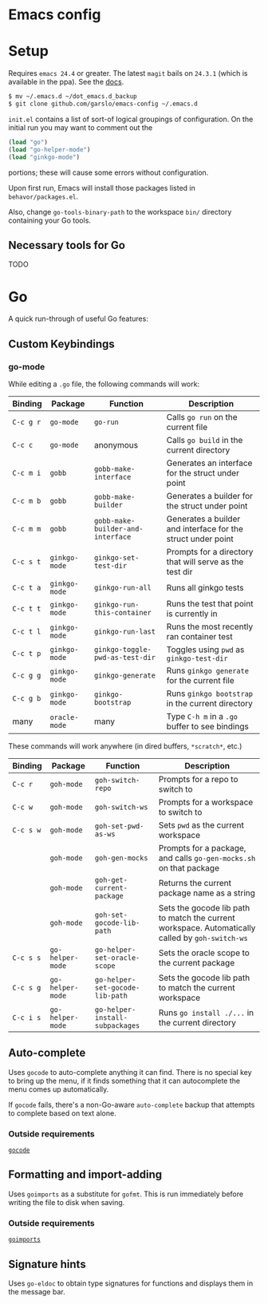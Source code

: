 # Emacs config

# Setup

Requires `emacs 24.4` or greater. The latest `magit` bails on `24.3.1`
(which is available in the ppa). See the
[docs](https://www.gnu.org/software/emacs/manual/html_node/efaq/Installing-Emacs.html).

```sh
$ mv ~/.emacs.d ~/dot_emacs.d_backup
$ git clone github.com/garslo/emacs-config ~/.emacs.d
```

`init.el` contains a list of sort-of logical groupings of
configuration. On the initial run you may want to comment out the

```lisp
(load "go")
(load "go-helper-mode")
(load "ginkgo-mode")
```

portions; these will cause some errors without configuration.

Upon first run, Emacs will install those packages listed in
`behavor/packages.el`.

Also, change `go-tools-binary-path` to the workspace `bin/` directory
containing your Go tools.

## Necessary tools for Go

TODO

# Go

A quick run-through of useful Go features:

## Custom Keybindings

### go-mode

While editing a `.go` file, the following commands will work:

| Binding   | Package       | Function                          | Description                                                  |
| ---       | ---           | ---                               | ---                                                          |
| `C-c g r` | `go-mode`     | `go-run`                          | Calls `go run` on the current file                           |
| `C-c c`   | `go-mode`     | anonymous                         | Calls `go build` in the current directory                    |
| `C-c m i` | `gobb`        | `gobb-make-interface`             | Generates an interface for the struct under point            |
| `C-c m b` | `gobb`        | `gobb-make-builder`               | Generates a builder for the struct under point               |
| `C-c m m` | `gobb`        | `gobb-make-builder-and-interface` | Generates a builder and interface for the struct under point |
| `C-c s t` | `ginkgo-mode` | `ginkgo-set-test-dir`             | Prompts for a directory that will serve as the test dir      |
| `C-c t a` | `ginkgo-mode` | `ginkgo-run-all`                  | Runs all ginkgo tests                                        |
| `C-c t t` | `ginkgo-mode` | `ginkgo-run-this-container`       | Runs the test that point is currently in                     |
| `C-c t l` | `ginkgo-mode` | `ginkgo-run-last`                 | Runs the most recently ran container test                    |
| `C-c t p` | `ginkgo-mode` | `ginkgo-toggle-pwd-as-test-dir`   | Toggles using `pwd` as `ginkgo-test-dir`                     |
| `C-c g g` | `ginkgo-mode` | `ginkgo-generate`                 | Runs `ginkgo generate` for the current file                  |
| `C-c g b` | `ginkgo-mode` | `ginkgo-bootstrap`                | Runs `ginkgo bootstrap` in the current directory             |
| many      | `oracle-mode` | many                              | Type `C-h m` in a `.go` buffer to see bindings               |

These commands will work anywhere (in dired buffers, `*scratch*`, etc.)

| Binding   | Package          | Function                        | Description                                                                                      |
| ---       | ---              | ---                             | ---                                                                                              |
| `C-c r`   | `goh-mode`       | `goh-switch-repo`               | Prompts for a repo to switch to                                                                  |
| `C-c w`   | `goh-mode`       | `goh-switch-ws`                 | Prompts for a workspace to switch to                                                             |
| `C-c s w` | `goh-mode`       | `goh-set-pwd-as-ws`             | Sets `pwd` as the current workspace                                                              |
|           | `goh-mode`       | `goh-gen-mocks`                 | Prompts for a package, and calls `go-gen-mocks.sh` on that package                               |
|           | `goh-mode`       | `goh-get-current-package`       | Returns the current package name as a string                                                     |
|           | `goh-mode`       | `goh-set-gocode-lib-path`       | Sets the gocode lib path to match the current workspace. Automatically called by `goh-switch-ws` |
| `C-c s s` | `go-helper-mode` | `go-helper-set-oracle-scope`    | Sets the oracle scope to the current package                                                     |
| `C-c s g` | `go-helper-mode` | `go-helper-set-gocode-lib-path` | Sets the gocode lib path to match the current workspace                                          |
| `C-c i s` | `go-helper-mode` | `go-helper-install-subpackages` | Runs `go install ./...` in the current directory                                                 |


## Auto-complete

Uses `gocode` to auto-complete anything it can find. There is no
special key to bring up the menu, if it finds something that it can
autocomplete the menu comes up automatically.

If `gocode` fails, there's a non-Go-aware `auto-complete` backup that
attempts to complete based on text alone.

### Outside requirements

[`gocode`](https://github.com/nsf/gocode)

## Formatting and import-adding

Uses `goimports` as a substitute for `gofmt`. This is run immediately
before writing the file to disk when saving.

### Outside requirements

[`goimports`](https://github.com/bradfitz/goimports)

## Signature hints

Uses `go-eldoc` to obtain type signatures for functions and displays
them in the message bar.

